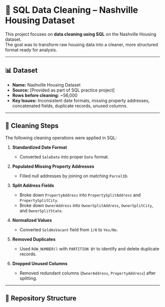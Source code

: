 # 🏡 SQL Data Cleaning – Nashville Housing Dataset

This project focuses on **data cleaning using SQL** on the Nashville Housing dataset.  
The goal was to transform raw housing data into a cleaner, more structured format ready for analysis.  

---

## 📊 Dataset
- **Name:** Nashville Housing Dataset  
- **Source:** [Provided as part of SQL practice project]  
- **Rows before cleaning:** ~56,000  
- **Key Issues:** Inconsistent date formats, missing property addresses, concatenated fields, duplicate records, unused columns.  

---

## 🔧 Cleaning Steps
The following cleaning operations were applied in SQL:

1. **Standardized Date Format**  
   - Converted `SaleDate` into proper `Date` format.  

2. **Populated Missing Property Addresses**  
   - Filled null addresses by joining on matching `ParcelID`.  

3. **Split Address Fields**  
   - Broke down `PropertyAddress` into `PropertySplitAddress` and `PropertySplitCity`.  
   - Broke down `OwnerAddress` into `OwnerSplitAddress`, `OwnerSplitCity`, and `OwnerSplitState`.  

4. **Normalized Values**  
   - Converted `SoldAsVacant` field from `1/0` to `Yes/No`.  

5. **Removed Duplicates**  
   - Used `ROW_NUMBER()` with `PARTITION BY` to identify and delete duplicate records.  

6. **Dropped Unused Columns**  
   - Removed redundant columns (`OwnerAddress`, `PropertyAddress`) after splitting.  

---

## 📂 Repository Structure
